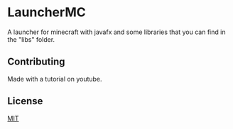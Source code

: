 # LauncherMC

A launcher for minecraft with javafx and some libraries that you can find in the "libs" folder.

## Contributing
Made with a tutorial on youtube.

## License
[MIT](https://choosealicense.com/licenses/mit/)
